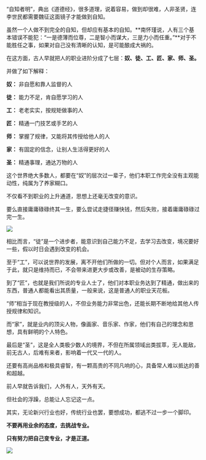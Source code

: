 “自知者明”，典出《道德经》，很多道理，说着容易，做到却很难，人非圣贤，连李世民都需要魏征这面镜子才能做到自知。

 

虽然一个人做不到完全的自知，但却应有基本的自知。**南怀瑾说，人有三个基本错误不能犯：“一是德薄而位尊，二是智小而谋大，三是力小而任重。”**对于不能胜任之事，如果对自己没有清晰的认知，是可能酿成大祸的。



在这方面，古人早就把人的职业进阶分成了七层：**奴、徒、工、匠、家、师、圣。**

 

并做了如下解释：

 

 **奴：** 非自愿和靠人监督的人

 **徒：** 能力不足，肯自愿学习的人

 **工：** 老老实实，按规矩做事的人

 **匠：** 精通一门技艺或手艺的人

 **师：** 掌握了规律，又能将其传授给他人的人

 **家：** 有固定的信念，让别人生活得更好的人

 **圣：** 精通事理，通达万物的人

 

这个世界绝大多数人，都要在“奴”的层次过一辈子，他们本职工作完全没有主观能动性，纯属为了养家糊口。

 

不仅看不到职业的上升通道，思想上还毫无改变的意识。



要么直接庸庸碌碌终其一生，要么尝试走捷径赚快钱，然后失败，接着庸庸碌碌过完一生。


![](https://upload-images.jianshu.io/upload_images/6943526-f77e534413495dfd.png?imageMogr2/auto-orient/strip%7CimageView2/2/w/1240)



相比而言，“徒”是一个进步者，能意识到自己能力不足，去学习去改变，境况要好一些，假以时日会遇到改变的机会。

 

至于“工”，可以说世界的发展，离不开他们所做的一切。但对个人而言，如果满足于此，就只是维持而已，不会带来进更大步或改善，是被动的生存策略。

 

到了“匠”，也就是我们所说的专业人士了，他们对本职业务达到了精通，做出来的东西，普通人都能看出其质量，一般来说，这是普通人的职业天花板。

 

“师”相当于现在教授级的人，不但业务能力非常出色，还能长期不断地给其他人传授规律和知识。

 

而“家”，就是业内的顶尖人物，像画家、音乐家、作家，他们有自己的理念和思想，具有鲜明的个人特色。

 

最后是“圣”，这是全人类极少数人的境界，不但在所属领域出类拔萃，无人能敌，前无古人，后难有来者，影响着一代又一代的人。

 

还要有高尚品格和极具睿智，有一颗高贵的不同凡响的心，具备常人难以抵达的善和超越。

 

前人早就告诉我们，人外有人，天外有天。

 

但社会的浮躁，总能让人忘记这一点。

 

其实，无论新兴行业也好，传统行业也罢，要想成功，都逃不过一步一个脚印。

 

**不要再用业余的态度，去挑战专业。**

 

**只有努力把自己变专业，才是正道。**

![](https://upload-images.jianshu.io/upload_images/6943526-4e59304183bec101.gif?imageMogr2/auto-orient/strip)

